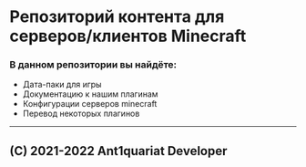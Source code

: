 # Репозиторий контента для серверов/клиентов Minecraft

### В данном репозитории вы найдёте:
* Дата-паки для игры
* Документацию к нашим плагинам
* Конфигурации серверов minecraft
* Перевод некоторых плагинов
------------------------------
## (C) 2021-2022 Ant1quariat Developer
